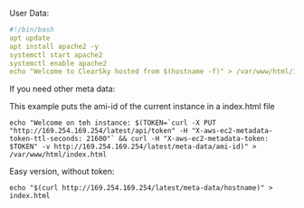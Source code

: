 User Data:

```yaml
#!/bin/bash
apt update
apt install apache2 -y
systemctl start apache2
systemctl enable apache2
echo "Welcome to ClearSky hosted from $(hostname -f)" > /var/www/html/index.html
```

If you need other meta data:

This example puts the ami-id of the current instance in a index.html file

```
echo "Welcome on teh instance: $(TOKEN=`curl -X PUT "http://169.254.169.254/latest/api/token" -H "X-aws-ec2-metadata-token-ttl-seconds: 21600"` && curl -H "X-aws-ec2-metadata-token: $TOKEN" -v http://169.254.169.254/latest/meta-data/ami-id)" > /var/www/html/index.html
```

Easy version, without token:

```
echo "$(curl http://169.254.169.254/latest/meta-data/hostname)" > index.html
```
